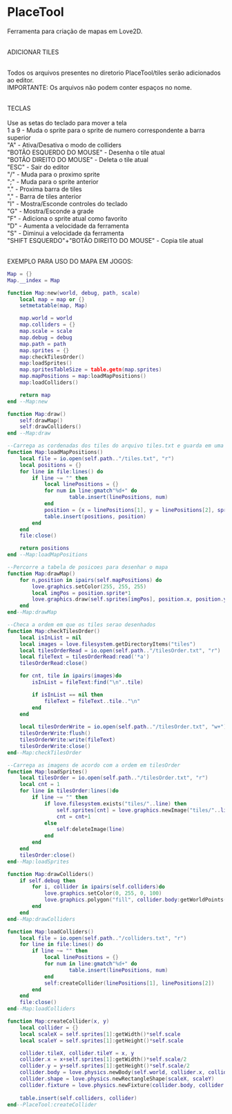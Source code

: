 # PlaceTool
Ferramenta para criação de mapas em Love2D.<br><br>

ADICIONAR TILES<br><br>

Todos os arquivos presentes no diretorio PlaceTool/tiles serão adicionados ao editor.<br>
IMPORTANTE: Os arquivos não podem conter espaços no nome.<br><br>

TECLAS<br><br>
  Use as setas do teclado para mover a tela<br>
  1 a 9 - Muda o sprite para o sprite de numero correspondente a barra superior<br>
  "A" - Ativa/Desativa o modo de colliders<br>
  "BOTÃO ESQUERDO DO MOUSE" - Desenha o tile atual<br>
  "BOTÃO DIREITO DO MOUSE" - Deleta o tile atual<br>
  "ESC" - Sair do editor<br>
  "/" - Muda para o proximo sprite<br>
  ";" - Muda para o sprite anterior<br>
  "." - Proxima barra de tiles<br>
  "," - Barra de tiles anterior<br>
  "I" - Mostra/Esconde controles do teclado<br>
  "G" - Mostra/Esconde a grade<br>
  "F" - Adiciona o sprite atual como favorito<br>
  "D" - Aumenta a velocidade da ferramenta<br>
  "S" - Diminui a velocidade da ferramenta<br>
  "SHIFT ESQUERDO"+"BOTÃO DIREITO DO MOUSE" - Copia tile atual<br><br>
  
EXEMPLO PARA USO DO MAPA EM JOGOS:<br>

```lua
Map = {}
Map.__index = Map

function Map:new(world, debug, path, scale)
	local map = map or {}
	setmetatable(map, Map)

	map.world = world
	map.colliders = {}
	map.scale = scale
	map.debug = debug
	map.path = path
	map.sprites = {}
	map:checkTilesOrder()
	map:loadSprites()
	map.spritesTableSize = table.getn(map.sprites)
	map.mapPositions = map:loadMapPositions()
	map:loadColliders()

	return map
end --Map:new

function Map:draw()
	self:drawMap()
	self:drawColliders()
end --Map:draw

--Carrega as cordenadas dos tiles do arquivo tiles.txt e guarda em uma table
function Map:loadMapPositions()
	local file = io.open(self.path.."/tiles.txt", "r")
	local positions = {}
	for line in file:lines() do
		if line ~= "" then
			local linePositions = {}
			for num in line:gmatch"%d+" do
					table.insert(linePositions, num)
			end
			position = {x = linePositions[1], y = linePositions[2], sprite = linePositions[3]}
			table.insert(positions, position)
		end
	end
	file:close()

	return positions
end --Map:loadMapPositions

--Percorre a tabela de posicoes para desenhar o mapa
function Map:drawMap()
	for n,position in ipairs(self.mapPositions) do
		love.graphics.setColor(255, 255, 255)
		local imgPos = position.sprite*1
		love.graphics.draw(self.sprites[imgPos], position.x, position.y, 0, self.scale, self.scale)
	end
end--Map:drawMap

--Checa a ordem em que os tiles serao desenhados
function Map:checkTilesOrder()
	local isInList = nil
	local images = love.filesystem.getDirectoryItems("tiles")
	local tilesOrderRead = io.open(self.path.."/tilesOrder.txt", "r")
	local fileText = tilesOrderRead:read('*a')
	tilesOrderRead:close()

	for cnt, tile in ipairs(images)do
		isInList = fileText:find("\n"..tile)

		if isInList == nil then
			fileText = fileText..tile.."\n"
		end
	end
	
	local tilesOrderWrite = io.open(self.path.."/tilesOrder.txt", "w+")
	tilesOrderWrite:flush()
	tilesOrderWrite:write(fileText)
	tilesOrderWrite:close()
end--Map:checkTilesOrder

--Carrega as imagens de acordo com a ordem em tilesOrder
function Map:loadSprites()
	local tilesOrder = io.open(self.path.."/tilesOrder.txt", "r")
	local cnt = 1
	for line in tilesOrder:lines()do
		if line ~= "" then
			if love.filesystem.exists("tiles/"..line) then
				self.sprites[cnt] = love.graphics.newImage("tiles/"..line)
				cnt = cnt+1
			else
				self:deleteImage(line)
			end
		end
	end
	tilesOrder:close()
end--Map:loadSprites

function Map:drawColliders()
	if self.debug then
		for i, collider in ipairs(self.colliders)do
			love.graphics.setColor(0, 255, 0, 100)
	    	love.graphics.polygon("fill", collider.body:getWorldPoints(collider.shape:getPoints()))
		end
	end
end--Map:drawColliders

function Map:loadColliders()
	local file = io.open(self.path.."/colliders.txt", "r")
	for line in file:lines() do
		if line ~= "" then
			local linePositions = {}
			for num in line:gmatch"%d+" do
					table.insert(linePositions, num)
			end
			self:createCollider(linePositions[1], linePositions[2])
		end
	end
	file:close()
end--Map:loadColliders

function Map:createCollider(x, y)
	local collider = {}
	local scaleX = self.sprites[1]:getWidth()*self.scale
	local scaleY = self.sprites[1]:getHeight()*self.scale

	collider.tileX, collider.tileY = x, y
	collider.x = x+self.sprites[1]:getWidth()*self.scale/2
	collider.y = y+self.sprites[1]:getHeight()*self.scale/2
	collider.body = love.physics.newBody(self.world, collider.x, collider.y)
	collider.shape = love.physics.newRectangleShape(scaleX, scaleY)
	collider.fixture = love.physics.newFixture(collider.body, collider.shape)
	
	table.insert(self.colliders, collider)
end--PlaceTool:createCollider
```
